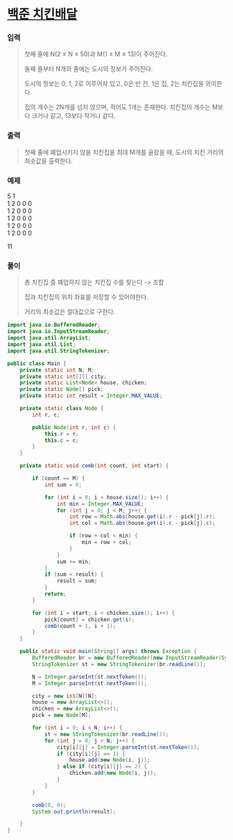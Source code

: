 # **[백준 치킨배달](https://www.acmicpc.net/problem/15686)**

### 입력
>첫째 줄에 N(2 ≤ N ≤ 50)과 M(1 ≤ M ≤ 13)이 주어진다.
>
>둘째 줄부터 N개의 줄에는 도시의 정보가 주어진다.
>
>도시의 정보는 0, 1, 2로 이루어져 있고, 0은 빈 칸, 1은 집, 2는 치킨집을 의미한다.
>
>집의 개수는 2N개를 넘지 않으며, 적어도 1개는 존재한다.
>치킨집의 개수는 M보다 크거나 같고, 13보다 작거나 같다.

### 출력
>첫째 줄에 폐업시키지 않을 치킨집을 최대 M개를 골랐을 때, 도시의 치킨 거리의 최솟값을 출력한다.

### 예제
5 1  
1 2 0 0 0  
1 2 0 0 0  
1 2 0 0 0  
1 2 0 0 0  
1 2 0 0 0  

11


### 풀이

>총 치킨집 중 폐업하지 않는 치킨집 수를 찾는다 -> 조합
>
>집과 치킨집의 위치 좌표를 저장할 수 있어야한다.
>
>거리의 최솟값은 절대값으로 구한다.




```java
import java.io.BufferedReader;
import java.io.InputStreamReader;
import java.util.ArrayList;
import java.util.List;
import java.util.StringTokenizer;

public class Main {
	private static int N, M;
	private static int[][] city;
	private static List<Node> house, chicken;
	private static Node[] pick;
	private static int result = Integer.MAX_VALUE;

	private static class Node {
		int r, c;

		public Node(int r, int c) {
			this.r = r;
			this.c = c;
		}
	}

	private static void comb(int count, int start) {

		if (count == M) {
			int sum = 0;

			for (int i = 0; i < house.size(); i++) {
				int min = Integer.MAX_VALUE;
				for (int j = 0; j < M; j++) {
					int row = Math.abs(house.get(i).r - pick[j].r);
					int col = Math.abs(house.get(i).c - pick[j].c);

					if (row + col < min) {
						min = row + col;
					}
				}
				sum += min;
			}
			if (sum < result) {
				result = sum;
			}
			return;
		}

		for (int i = start; i < chicken.size(); i++) {
			pick[count] = chicken.get(i);
			comb(count + 1, i + 1);
		}
	}

	public static void main(String[] args) throws Exception {
		BufferedReader br = new BufferedReader(new InputStreamReader(System.in));
		StringTokenizer st = new StringTokenizer(br.readLine());

		N = Integer.parseInt(st.nextToken());
		M = Integer.parseInt(st.nextToken());

		city = new int[N][N];
		house = new ArrayList<>();
		chicken = new ArrayList<>();
		pick = new Node[M];

		for (int i = 0; i < N; i++) {
			st = new StringTokenizer(br.readLine());
			for (int j = 0; j < N; j++) {
				city[i][j] = Integer.parseInt(st.nextToken());
				if (city[i][j] == 1) {
					house.add(new Node(i, j));
				} else if (city[i][j] == 2) {
					chicken.add(new Node(i, j));
				}
			}
		}

		comb(0, 0);
		System.out.println(result);

	}
}
```
